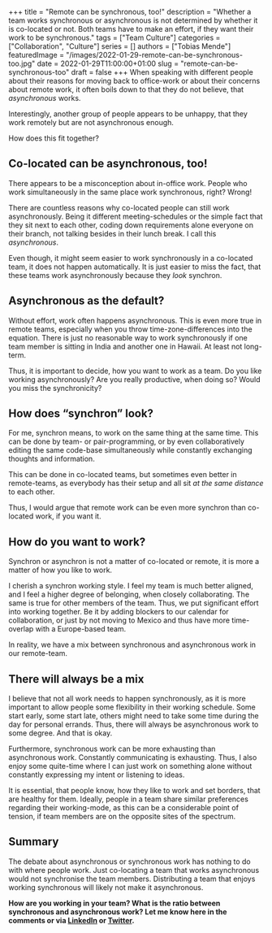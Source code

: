 +++ 
title = "Remote can be synchronous, too!"
description = "Whether a team works synchronous or asynchronous is not determined by whether it is co-located or not. Both teams have to make an effort, if they want their work to be synchronous."
tags = ["Team Culture"]
categories = ["Collaboration", "Culture"]
series = []
authors = ["Tobias Mende"]
featuredImage = "/images/2022-01-29-remote-can-be-synchronous-too.jpg"
date = 2022-01-29T11:00:00+01:00
slug = "remote-can-be-synchronous-too"
draft = false
+++
When speaking with different people about their reasons for moving back to office-work or about their concerns about remote work, it often boils down to that they do not believe, that *asynchronous* works.

Interestingly, another group of people appears to be unhappy, that they work remotely but are not asynchronous enough.

How does this fit together?

## Co-located can be asynchronous, too! 
There appears to be a misconception about in-office work. People who work simultaneously in the same place work synchronous, right? Wrong!

There are countless reasons why co-located people can still work asynchronously. Being it different meeting-schedules or the simple fact that they sit next to each other, coding down requirements alone everyone on their branch, not talking besides in their lunch break. I call this *asynchronous*.

Even though, it might seem easier to work synchronously in a co-located team, it does not happen automatically. It is just easier to miss the fact, that these teams work asynchronously because they *look* synchron.

## Asynchronous as the default?
Without effort, work often happens asynchronous. This is even more true in remote teams, especially when you throw time-zone-differences into the equation. There is just no reasonable way to work synchronously if one team member is sitting in India and another one in Hawaii. At least not long-term.

Thus, it is important to decide, how you want to work as a team. Do you like working asynchronously? Are you really productive, when doing so? Would you miss the synchronicity?

## How does “synchron” look?
For me, synchron means, to work on the same thing at the same time. This can be done by team- or pair-programming, or by even collaboratively editing the same code-base simultaneously while constantly exchanging thoughts and information.

This can be done in co-located teams, but sometimes even better in remote-teams, as everybody has their setup and all sit *at the same distance* to each other.

Thus, I would argue that remote work can be even more synchron than co-located work, if you want it.

## How do you want to work?
Synchron or asynchron is not a matter of co-located or remote, it is more a matter of how you like to work.

I cherish a synchron working style. I feel my team is much better aligned, and I feel a higher degree of belonging, when closely collaborating. The same is true for other members of the team. Thus, we put significant effort into working together. Be it by adding blockers to our calendar for collaboration, or just by not moving to Mexico and thus have more time-overlap with a Europe-based team.

In reality, we have a mix between synchronous and asynchronous work in our remote-team.

## There will always be a mix
I believe that not all work needs to happen synchronously, as it is more important to allow people some flexibility in their working schedule. Some start early, some start late, others might need to take some time during the day for personal errands.  Thus, there will always be asynchronous work to some degree. And that is okay.

Furthermore, synchronous work can be more exhausting than asynchronous work. Constantly communicating is exhausting. Thus, I also enjoy some quite-time where I can just work on something alone without constantly expressing my intent or listening to ideas.

It is essential, that people know, how they like to work and set borders, that are healthy for them. Ideally, people in a team share similar preferences regarding their working-mode, as this can be a considerable point of tension, if team members are on the opposite sites of the spectrum.

## Summary
The debate about asynchronous or synchronous work has nothing to do with where people work. Just co-locating a team that works asynchronous would not synchronise the team members. Distributing a team that enjoys working synchronous will likely not make it asynchronous.

**How are you working in your team? What is the ratio between synchronous and asynchronous work? Let me know here in the comments or via [LinkedIn](https://www.linkedin.com/in/tobiasmende/) or [Twitter](https://twitter.com/Tobias_Mende).**